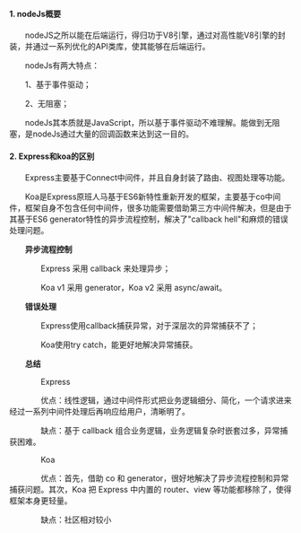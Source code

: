 #### 1. nodeJs概要  

&emsp;&emsp;nodeJS之所以能在后端运行，得归功于V8引擎，通过对高性能V8引擎的封装，并通过一系列优化的API类库，使其能够在后端运行。  

&emsp;&emsp;nodeJs有两大特点：

&emsp;&emsp;1、基于事件驱动；

&emsp;&emsp;2、无阻塞；  

&emsp;&emsp;nodeJs其本质就是JavaScript，所以基于事件驱动不难理解。能做到无阻塞，是nodeJs通过大量的回调函数来达到这一目的。  

#### 2. Express和koa的区别  

&emsp;&emsp;Express主要基于Connect中间件，并且自身封装了路由、视图处理等功能。  

&emsp;&emsp;Koa是Express原班人马基于ES6新特性重新开发的框架，主要基于co中间件，框架自身不包含任何中间件，很多功能需要借助第三方中间件解决，但是由于其基于ES6 generator特性的异步流程控制，解决了"callback hell"和麻烦的错误处理问题。  

&emsp;&emsp;**异步流程控制**  

&emsp;&emsp;&emsp;&emsp;Express 采用 callback 来处理异步；  

&emsp;&emsp;&emsp;&emsp;Koa v1 采用 generator，Koa v2 采用 async/await。    

&emsp;&emsp;**错误处理**  

&emsp;&emsp;&emsp;&emsp;Express使用callback捕获异常，对于深层次的异常捕获不了；  

&emsp;&emsp;&emsp;&emsp;Koa使用try catch，能更好地解决异常捕获。  

&emsp;&emsp;**总结**  

&emsp;&emsp;&emsp;&emsp;Express  

&emsp;&emsp;&emsp;&emsp;优点：线性逻辑，通过中间件形式把业务逻辑细分、简化，一个请求进来经过一系列中间件处理后再响应给用户，清晰明了。  

&emsp;&emsp;&emsp;&emsp;缺点：基于 callback 组合业务逻辑，业务逻辑复杂时嵌套过多，异常捕获困难。  

&emsp;&emsp;&emsp;&emsp;Koa  

&emsp;&emsp;&emsp;&emsp;优点：首先，借助 co 和 generator，很好地解决了异步流程控制和异常捕获问题。其次，Koa 把 Express 中内置的 router、view 等功能都移除了，使得框架本身更轻量。  

&emsp;&emsp;&emsp;&emsp;缺点：社区相对较小